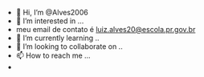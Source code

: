 - 👋 Hi, I’m @Alves2006               
- 👀 I’m interested in ...
- meu email  de contato é luiz.alves20@escola.pr.gov.br
- 🌱 I’m currently learning ..
- 💞️ I’m looking to collaborate on ..
- 📫 How to reach me ...
-
